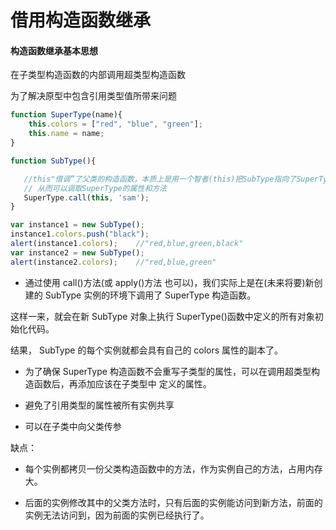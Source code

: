借用构造函数继承
========

#### 构造函数继承基本思想
在子类型构造函数的内部调用超类型构造函数

为了解决原型中包含引用类型值所带来问题

```javascript
function SuperType(name){
    this.colors = ["red", "blue", "green"];
    this.name = name;
}

function SubType(){

   //this"借调”了父类的构造函数，本质上是用一个智者(this)把SubType指向了SuperType的作用域
   // 从而可以调取SuperType的属性和方法
   SuperType.call(this, 'sam');
}

var instance1 = new SubType();
instance1.colors.push("black");
alert(instance1.colors);    //"red,blue,green,black"
var instance2 = new SubType();
alert(instance2.colors);    //"red,blue,green"

```

- 通过使用 call()方法(或 apply()方法 也可以)，我们实际上是在(未来将要)新创建的 SubType 实例的环境下调用了 SuperType 构造函数。

 这样一来，就会在新 SubType 对象上执行 SuperType()函数中定义的所有对象初始化代码。

 结果， SubType 的每个实例就都会具有自己的 colors 属性的副本了。

- 为了确保 SuperType 构造函数不会重写子类型的属性，可以在调用超类型构造函数后，再添加应该在子类型中 定义的属性。

- 避免了引用类型的属性被所有实例共享

- 可以在子类中向父类传参

缺点：
- 每个实例都拷贝一份父类构造函数中的方法，作为实例自己的方法，占用内存大。

- 后面的实例修改其中的父类方法时，只有后面的实例能访问到新方法，前面的实例无法访问到，因为前面的实例已经执行了。
